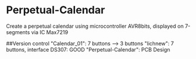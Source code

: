 # Perpetual-Calendar
Create a perpetual calendar using microcontroller AVR8bits, displayed on 7-segments via IC Max7219

##Version control
"Calendar_01": 7 buttons --> 3 buttons
"lichnew": 7 buttons, interface DS307: GOOD
"Perpetual-Calendar": PCB Design
